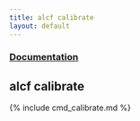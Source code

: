 ```yaml
---
title: alcf calibrate
layout: default
---
```


### [Documentation](/documentation)
## alcf calibrate

{% include cmd_calibrate.md %}
